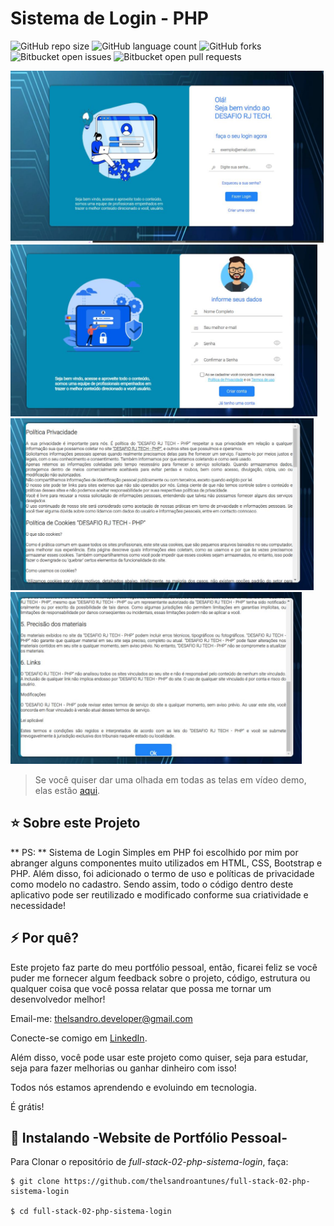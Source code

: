 # Sistema de Login - PHP

![GitHub repo size](https://img.shields.io/github/repo-size/iuricode/README-template?style=for-the-badge)
![GitHub language count](https://img.shields.io/github/languages/count/iuricode/README-template?style=for-the-badge)
![GitHub forks](https://img.shields.io/github/forks/iuricode/README-template?style=for-the-badge)
![Bitbucket open issues](https://img.shields.io/bitbucket/issues/iuricode/README-template?style=for-the-badge)
![Bitbucket open pull requests](https://img.shields.io/bitbucket/pr-raw/iuricode/README-template?style=for-the-badge)

<a><img height="275" src="https://github.com/thelsandroantunes/full-stack-02-php-sistema-login/blob/main/assets/img/screens/1_login.JPG" alt="img-login-1"></a>
<a><img height="275" src="https://github.com/thelsandroantunes/full-stack-02-php-sistema-login/blob/main/assets/img/screens/02_create.JPG" alt="img-login-2"></a>
<a><img height="275" src="https://github.com/thelsandroantunes/full-stack-02-php-sistema-login/blob/main/assets/img/screens/03_pol_priv.JPG" alt="img-login-3"></a>
<a><img height="275" src="https://github.com/thelsandroantunes/full-stack-02-php-sistema-login/blob/main/assets/img/screens/04_termo.JPG" alt="img-login-4"></a>


> Se você quiser dar uma olhada em todas as telas em vídeo demo, elas estão [aqui](https://youtu.be/q6soNdkIPkU).

## ⭐ Sobre este Projeto

** PS: ** Sistema de Login Simples em PHP foi escolhido por mim por abranger alguns componentes muito utilizados em HTML, CSS, Bootstrap e PHP. Além disso, foi adicionado o termo de uso e políticas de privacidade como modelo no cadastro. Sendo assim, todo o código dentro deste aplicativo pode ser reutilizado e modificado conforme sua criatividade e necessidade!

## ⚡ Por quê?

Este projeto faz parte do meu portfólio pessoal, então, ficarei feliz se você puder me fornecer algum feedback sobre o projeto, código, estrutura ou qualquer coisa que você possa relatar que possa me tornar um desenvolvedor melhor!

Email-me: thelsandro.developer@gmail.com

Conecte-se comigo em [LinkedIn](https://www.linkedin.com/in/thelsandro-developer/).

Além disso, você pode usar este projeto como quiser, seja para estudar, seja para fazer melhorias ou ganhar dinheiro com isso!

Todos nós estamos aprendendo e evoluindo em tecnologia.

É grátis!

## 🚀 Instalando -Website de Portfólio Pessoal-

Para Clonar o repositório de *full-stack-02-php-sistema-login*, faça:

```
$ git clone https://github.com/thelsandroantunes/full-stack-02-php-sistema-login

$ cd full-stack-02-php-sistema-login
```


